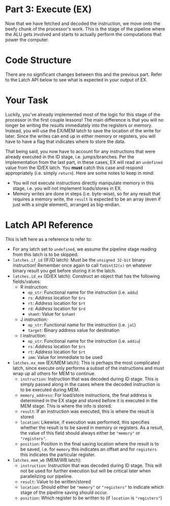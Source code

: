 # Part 3: Execute (EX)
Now that we have fetched and decoded the instruction, we move onto the beefy
chunk of the processor's work.  This is the stage of the pipeline where the ALU
gets involved and starts to actually perform the computations that power the
computer.

# Code Structure
There are no significant changes between this and the previous part. Refer to
the Latch API below to see what is expected in your output of EX.

# Your Task
Luckily, you've already implemented most of the logic for this stage of the
processor in the first couple lessons!  The main difference is that you will no
longer be writing the results immediately into the registers or memory. Instead,
you will use the EX/MEM latch to save the location of the write for later.
Since the writes can end up in either memory or registers, you will have to have
a flag that indicates where to store the data.

That being said, you now have to account for any instructions that were already
executed in the ID stage, i.e. jumps/branches.  Per the implementation from the
last part, in these cases, EX will read an `undefined` value from the ID/EX
latch.  You **must** catch this case and respond appropriately (i.e. simply
`return`).  Here are some notes to keep in mind:

- You will not execute instructions directly manipulate memory in this stage,
  i.e. you will not implement loads/stores in EX.
- Memory writes are done in steps (i.e. byte-wise), so for any result that
  requires a memory write, the `result` is expected to be an array (even if just
  with a single element), arranged as big-endian.

# Latch API Reference
This is left here as a reference to refer to:

- For any latch set to `undefined`, we assume the pipeline stage reading from
  this latch is to be skipped.
- `latches.if_id` (IF/ID latch): Must be the `unsigned 32-bit` binary
  instruction!  Remember once again to call `ToUint32(x)` on whatever binary
  result you get before storing it in the latch.
- `latches.id_ex` (ID/EX latch): Construct an object that has the following
  fields/values:
  - R instruction:
    - `op_str`: Functional name for the instruction (i.e. `addu`)
    - `rs`: *Address* location for `$rs`
    - `rt`: *Address* location for `$rt`
    - `rd`: *Address* location for `$rd`
    - `shamt`: Value for `$shamt`
  - J instruction:
    - `op_str`: Functional name for the instruction (i.e. `jal`)
    - `target`: Binary address value for destination
  - I instruction:
    - `op_str`: Functional name for the instruction (i.e. `addiu`)
    - `rs`: *Address* location for `$rs`
    - `rt`: *Address* location for `$rt`
    - `imm`: Value for immediate to be used
- `latches.ex_mem` (EX/MEM latch): This is perhaps the most complicated latch,
  since execute only performs a subset of the instructions and must wrap up all
  others for MEM to continue.
  - `instruction`: Instruction that was decoded during ID stage.  This is simply
  passed along in the cases where the decoded instruction is to be executed
  during MEM.
  - `memory_address`: For load/store instructions, the final address is
  determined in the EX stage and stored before it is executed in the MEM stage.
  This is where the info is stored.
  - `result`: If an instruction was executed, this is where the result is stored
  - `location`: Likewise, if execution was performed, this specifies whether the
  result is to be saved in memory or registers.  As a result, the value of this
  field should always either be `"memory"` or `"registers"`.
  - `position`: Position in the final saving location where the result is to be
  saved, i.e. for `memory` this indicates an offset and for `registers` this
  indicates the particular register.
- `latches.mem_wb` (MEM/WB latch):
  - `instruction`: Instruction that was decoded during ID stage.  This will not
  be used for further execution but will be critical later when parallelizing
  our pipeline.
  - `result`: Value to be written/stored
  - `location`: Should either be `"memory"` or `"registers"` to indicate which
  stage of the pipeline saving should occur.
  - `position`: Which register to be written to (if `location` is `"registers"`)

